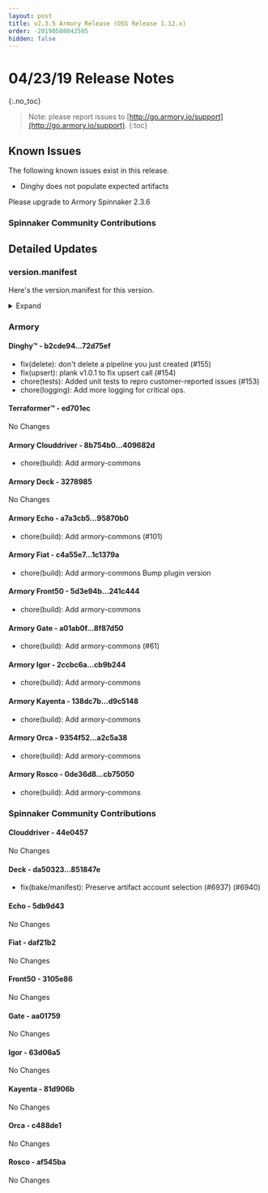 ```yaml
---
layout: post
title: v2.3.5 Armory Release (OSS Release 1.12.x)
order: -20190508042505
hidden: false
---
```


# 04/23/19 Release Notes
{:.no_toc}

> Note: please report issues to [http://go.armory.io/support](http://go.armory.io/support).
{:toc}



## Known Issues
The following known issues exist in this release. 
- Dinghy does not populate expected artifacts

Please upgrade to Armory Spinnaker 2.3.6

###  Spinnaker Community Contributions
## Detailed Updates

### version.manifest
Here's the version.manifest for this version.
<details><summary>Expand</summary>
<pre class="highlight">
<code>export jenkins_build_number=442
export packager_version=f4bca65
export oss_release_type=stable
export armoryspinnaker_version=2.3.5-rc442
export armoryspinnaker_version_manifest_url=https://s3-us-west-2.amazonaws.com/armory-web/install/release/armoryspinnaker-v2.3.5-rc442-version.manifest
export deck_version=2.7.9-851847e-stable10
export deck_armory_version=2.7.9-3278985-851847e-rc31
export igor_armory_version=1.1.1-cb9b244-63d06a5-rc173
export kork_version=4.0.2-13d0531-stable53
export igor_version=1.1.1-63d06a5-stable162
export armory_commons_version=0.0.2-0ae4580-rc17
export front50_armory_version=0.15.2-241c444-3105e86-rc105
export front50_version=0.15.2-3105e86-stable162
export clouddriver_version=4.3.9-44e0457-stable165
export clouddriver_armory_version=4.3.9-409682d-44e0457-rc178
export spinnaker_monitoring_version=0.11.2-232c84a-rc5
export echo_version=2.3.1-5db9d43-stable165
export echo_armory_version=2.3.1-95870b0-5db9d43-rc133
export kayenta_version=0.6.1-81d906b-stable162
export kayenta_armory_version=0.6.1-d9c5148-81d906b-rc172
export dinghy_version=0.0.2-72d75ef-rc50
export rosco_armory_version=0.10.0-cb75050-af545ba-rc170
export rosco_version=0.10.0-af545ba-stable162
export gate_armory_version=1.5.3-8f87d50-aa01759-rc175
export gate_version=1.5.3-aa01759-stable164
export terraformer_version=0.0.1-ed701ec-rc10
export orca_armory_version=2.4.2-a2c5a38-c488de1-rc174
export orca_version=2.4.2-c488de1-stable163
export fiat_armory_version=1.3.2-1c1379a-daf21b2-rc180
export fiat_version=1.3.2-daf21b2-stable166</code>
</pre>
</details>

### Armory
#### Dinghy&trade; - b2cde94...72d75ef
 - fix(delete): don't delete a pipeline you just created (#155)
 - fix(upsert): plank v1.0.1 to fix upsert call (#154)
 - chore(tests): Added unit tests to repro customer-reported issues (#153)
 - chore(logging): Add more logging for critical ops.
 
#### Terraformer&trade; - ed701ec
No Changes

#### Armory Clouddriver  - 8b754b0...409682d
 - chore(build): Add armory-commons

#### Armory Deck  - 3278985
No Changes

#### Armory Echo  - a7a3cb5...95870b0
 - chore(build): Add armory-commons (#101)

#### Armory Fiat  - c4a55e7...1c1379a
 - chore(build): Add armory-commons Bump plugin version

#### Armory Front50  - 5d3e94b...241c444
 - chore(build): Add armory-commons

#### Armory Gate  - a01ab0f...8f87d50
 - chore(build): Add armory-commons (#61)

#### Armory Igor  - 2ccbc6a...cb9b244
 - chore(build): Add armory-commons

#### Armory Kayenta  - 138dc7b...d9c5148
 - chore(build): Add armory-commons

#### Armory Orca  - 9354f52...a2c5a38
 - chore(build): Add armory-commons

#### Armory Rosco  - 0de36d8...cb75050
 - chore(build): Add armory-commons

###  Spinnaker Community Contributions

#### Clouddriver  - 44e0457
No Changes

#### Deck  - da50323...851847e
 - fix(bake/manifest): Preserve artifact account selection (#6937) (#6940)

#### Echo  - 5db9d43
No Changes

#### Fiat  - daf21b2
No Changes

#### Front50  - 3105e86
No Changes

#### Gate  - aa01759
No Changes

#### Igor  - 63d06a5
No Changes

#### Kayenta  - 81d906b
No Changes

#### Orca  - c488de1
No Changes

#### Rosco  - af545ba
No Changes
